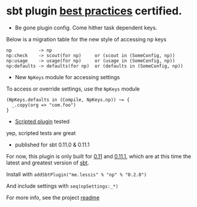 # sbt plugin [best practices][bp] certified.

- Be gone plugin config. Come hither task dependent keys.

Below is a migration table for the new style of accessing np keys

    np          -> np
    np:check    -> scout(for np)     or (scout in (SomeConfig, np))
    np:usage    -> usage(for np)     or (usage in (SomeConfig, np))
    np:defaults -> defaults(for np)  or (defaults in (SomeConfig, np))

- New `NpKeys` module for accessing settings

To access or override settings, use the `NpKeys` module

    (NpKeys.defaults in (Compile, NpKeys.np)) ~= {
      _.copy(org => "com.foo")
    }

- [Scripted plugin][sp] tested

yep, scripted tests are great

- published for sbt 0.11.0 & 0.11.1

For now, this plugin is only built for [0.11][sbt11] and [0.11.1][sbt111], which are at this time the latest and greatest version of [sbt][setup].

Install with `addSbtPlugin("me.lessis" % "np" % "0.2.0")`

And include settings with `seq(npSettings:_*)`

For more info, see the project [readme][rm]

[bp]: https://github.com/harrah/xsbt/wiki/Plugins-Best-Practices
[sp]: eed3si9n.com/testing-sbt-plugins
[setup]: https://github.com/harrah/xsbt/wiki/Setup
[sbt11]: http://typesafe.artifactoryonline.com/typesafe/ivy-releases/org.scala-tools.sbt/sbt-launch/0.11.0/sbt-launch.jar
[sbt111]: http://typesafe.artifactoryonline.com/typesafe/ivy-releases/org.scala-tools.sbt/sbt-launch/0.11.1/sbt-launch.jar
[rm]: https://github.com/softprops/np#readme
